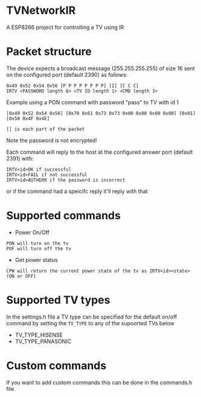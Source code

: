 # TVNetworkIR
 A ESP8266 project for controlling a TV using IR

# Packet structure
The device expects a broadcast message (255.255.255.255) of size 16 sent on the configured port (default 2390) as follows:
```
0x49 0x52 0x54 0x56 [P P P P P P P P] [I] [C C C]
IRTV <PASSWORD length 8> <TV ID length 1> <CMD length 3>
```
Example using a PON command with password "pass" to TV with id 1
```
[0x49 0x52 0x54 0x56] [0x70 0x61 0x73 0x73 0x00 0x00 0x00 0x00] [0x01] [0x50 0x4F 0x4E]

[] is each part of the packet
```
Note the password is not encrypted!

Each command will reply to the host at the configured answer port (default 2391) with:
```
IRTV<id>OK if successful
IRTV<id>FAIL if not successful
IRTV<id>AUTHERR if the password is incorrect
```
or if the command had a speicifc reply it'll reply with that

# Supported commands
- Power On/Off
```
PON will turn on the tv
POF will turn off the tv
```
- Get power status
```
CPW will return the current power state of the tv as IRTV<id><state> (ON or OFF)
```

# Supported TV types
In the settings.h file a TV type can be specified for the default on/off command by setting the ```TV_TYPE``` to any of the supoorted TVs below
* TV_TYPE_HISENSE
* TV_TYPE_PANASONIC

# Custom commands
If you want to add custom commands this can be done in the commands.h file.